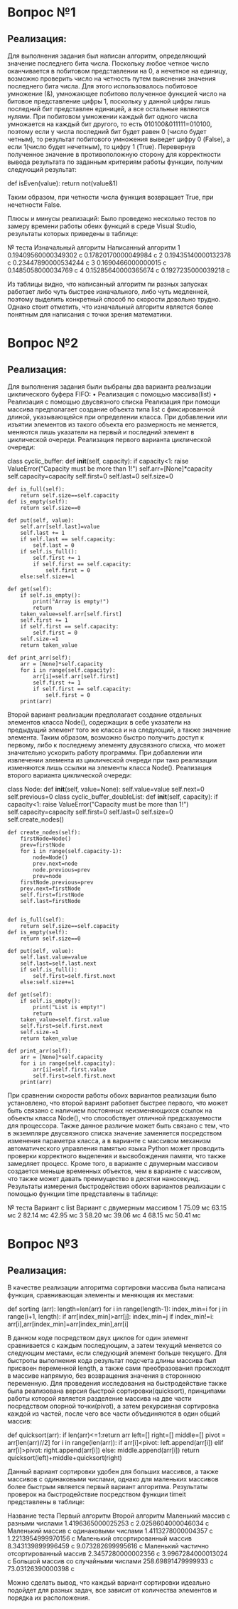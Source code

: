 # Вопрос №1

## Реализация:

Для выполнения задания был написан алгоритм, определяющий значение последнего бита числа. Поскольку любое четное число оканчивается в побитовом представлении на 0, а нечетное на единицу, возможно проверить число на четность путем выяснения значения последнего бита числа. Для этого использовалось побитовое умножение (&), умножающее побитово полученное функцией число на битовое представление цифры 1, поскольку у данной цифры лишь последний бит представлен единицей, а все остальные являются нулями. При побитовом умножении каждый бит одного числа умножается на каждый бит другого, то есть 010100&011111=010100, поэтому если у числа последний бит будет равен 0 (число будет четным), то результат побитового умножения выведет цифру 0 (False), а если 1(число будет нечетным), то цифру 1 (True). Перевернув полученное значение в противоположную сторону для корректности вывода результата по заданным критериям работы функции, получим следующий результат:

def isEven(value):
    return not(value&1)

Таким образом, при четности числа функция возвращает True, при нечетности False.

Плюсы и минусы реализаций:
Было проведено несколько тестов по замеру времени работы обеих функций в среде Visual Studio, результаты которых приведены в таблице:

№ теста	Изначальный алгоритм	Написанный алгоритм
1	0.19409560000349302 с	0.17820170000049984 с
2	0.19435140000132378 с	0.23447890000534244 с
3	0.1690466000000015 с	0.1485058000034769 с
4	0.15285640000365674 с	0.1927235000039218 с

Из таблицы видно, что написанный алгоритм пи разных запусках работает либо чуть быстрее изначального, либо чуть медленней, поэтому выделить конкретный способ по скорости довольно трудно. Однако стоит отметить, что изначальный алгоритм является более понятным для написания с точки зрения математики.

# Вопрос №2

## Реализация:

Для выполнения задания были выбраны два варианта реализации циклического буфера FIFO:
•	Реализация с помощью массива(list)
•	Реализация с помощью двусвязного списка
Реализация при помощи массива предполагает создание объекта типа list с фиксированной длиной, указывающейся при определении класса. При добавлении или изъятии элементов из такого объекта его размерность не меняется, меняются лишь указатели на первый и последний элемент в циклической очереди.
 Реализация первого варианта циклической очереди:

class cyclic_buffer:
    def __init__(self, capacity):
        if capacity<1: raise ValueError("Capacity must be more than 1!")
        self.arr=[None]*capacity
        self.capacity=capacity
        self.first=0
        self.last=0
        self.size=0

    def is_full(self):
        return self.size==self.capacity
    def is_empty(self):
        return self.size==0

    def put(self, value):
        self.arr[self.last]=value
        self.last += 1
        if self.last == self.capacity:
            self.last = 0
        if self.is_full():
            self.first += 1
            if self.first == self.capacity:
                self.first = 0
        else:self.size+=1
    
    def get(self):
        if self.is_empty():
            print("Array is empty!")
            return
        taken_value=self.arr[self.first]
        self.first += 1
        if self.first == self.capacity:
            self.first = 0
        self.size-=1
        return taken_value

    def print_arr(self):
        arr = [None]*self.capacity
        for i in range(self.capacity):
            arr[i]=self.arr[self.first]
            self.first += 1
            if self.first == self.capacity:
                self.first = 0
        print(arr)

Второй вариант реализации предполагает создание отдельных элементов класса Node(), содержащих в себе указатели на предыдущий элемент того же класса и на следующий, а также значение элемента. Таким образом, возможно быстро получить доступ к первому, либо к последнему элементу двусвязного списка, что может значительно ускорить работу программы. При добавлении или извлечении элемента из циклической очереди при тако реализации изменяются лишь ссылки на элементы класса Node().
Реализация второго варианта циклической очереди:

class Node:
    def __init__(self, value=None):
        self.value=value
        self.next=0
        self.previous=0
class cyclic_buffer_doubleList:
    def __init__(self, capacity):
        if capacity<1: raise ValueError("Capacity must be more than 1!")
        self.capacity=capacity
        self.first=0
        self.last=0
        self.size=0
        self.create_nodes()

    def create_nodes(self):
        firstNode=Node()
        prev=firstNode
        for i in range(self.capacity-1):
            node=Node()
            prev.next=node
            node.previous=prev
            prev=node
        firstNode.previous=prev
        prev.next=firstNode
        self.first=firstNode
        self.last=firstNode


    def is_full(self):
        return self.size==self.capacity
    def is_empty(self):
        return self.size==0

    def put(self, value):
        self.last.value=value
        self.last=self.last.next
        if self.is_full():
            self.first=self.first.next
        else:self.size+=1
    
    def get(self):
        if self.is_empty():
            print("List is empty!")
            return
        taken_value=self.first.value
        self.first=self.first.next
        self.size-=1
        return taken_value

    def print_arr(self):
        arr = [None]*self.capacity
        for i in range(self.capacity):
            arr[i]=self.first.value
            self.first=self.first.next
        print(arr)

При сравнении скорости работы обоих вариантов реализации было установлено, что второй вариант работает быстрее первого, что может быть связано с наличием постоянных неизменяющихся ссылок на объекты класса Node(), что способствует отличной предсказуемости для процессора. Также данное различие может быть связано с тем, что в экземпляре двусвязного списка значение заменяется посредством изменения параметра класса, а в варианте с массивом механизм автоматического управления памятью языка Python может проводить проверки корректного выделения и высвобождения памяти, что также замедляет процесс. Кроме того, в варианте с двумерным массивом создается меньше временных объектов, чем в варианте с массивом, что также может давать преимущество в десятки наносекунд.
Результаты измерения быстродействия обоих вариантов реализации с помощью функции time представлены в таблице:

№ теста	Вариант с list	Вариант с двумерным массивом
1	75.09 мс	63.15 мс
2	82.14 мс	42.95 мс
3	58.20 мс	39.06 мс
4	68.15 мс	50.41 мс


# Вопрос №3

## Реализация:

В качестве реализации алгоритма сортировки массива была написана функция, сравнивающая элементы и меняющая их местами:

def sorting (arr):
    length=len(arr)
    for i in range(length-1):
        index_min=i
        for j in range(i+1, length):
            if arr[index_min]>arr[j]:
                index_min=j
        if index_min!=i:
            arr[i],arr[index_min]=arr[index_min],arr[i]

В данном коде посредством двух циклов for один элемент сравнивается с каждым последующим, а затем текущий меняется со следующим местами, если следующий элемент больше текущего. Для быстроты выполнения кода результат подсчета длины массива был присвоен переменной length, а также сами преобразования происходят в массиве напрямую, без возвращения значения в стороннюю переменную.
Для проведения исследования на быстродействие также была реализована версия быстрой сортировки(quicksort), принципами работы которой является разделение массива на две части посредством опорной точки(pivot), а затем рекурсивная сортировка каждой из частей, после чего все части объединяются в один общий массив:

def quicksort(arr):
    if len(arr)<=1:return arr
    left=[]
    right=[]
    middle=[]
    pivot = arr[len(arr)//2]
    for i in range(len(arr)):
        if arr[i]<pivot:
            left.append(arr[i])
        elif arr[i]>pivot:
            right.append(arr[i])
        else: middle.append(arr[i])
    return quicksort(left)+middle+quicksort(right)

Данный вариант сортировки удобен для больших массивов, а также массивов с одинаковыми числами, однако для маленьких массивов более быстрым является первый вариант алгоритма. Результаты проверок на быстродействие посредством функции timeit представлены в таблице:

Название теста	Первый алгоритм	Второй алгоритм
Маленький массив с разными числами	1.4196365000025253 с	2.0258604000046034 с
Маленький массив с одинаковыми числами	1.4113278000004357 с	1.2213954999970156 с
Маленький отсортированный массив	8.343139899996459 с	9.073282699995616 с
Маленький частично отсортированный массив 	2.3457280000002356 с	3.9967284000013024 с
Большой массив со случайными числами	258.69891479999933 с	73.03126390000398 с

Можно сделать вывод, что каждый вариант сортировки идеально подойдет для разных задач, все зависит от количества элементов и порядка их расположения.
